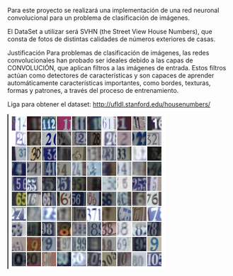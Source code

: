 Para este proyecto se realizará una implementación de una red neuronal convolucional para un problema de clasificación de imágenes. 

El DataSet a utilizar será SVHN (the Street View House Numbers), que consta de fotos de distintas calidades de números exteriores de casas.

Justificación
Para problemas de clasificación de imágenes, las redes convolucionales han probado ser ideales debido a las capas de CONVOLUCIÓN, que aplican filtros a las imágenes de entrada. 
Estos filtros actúan como detectores de características y son capaces de aprender automáticamente características importantes, como bordes, texturas, formas y patrones, a través del proceso de entrenamiento.

Liga para obtener el dataset: http://ufldl.stanford.edu/housenumbers/


![Example](images/example.png)

